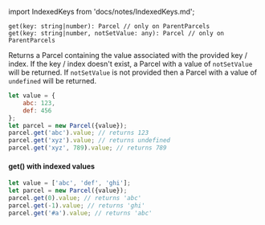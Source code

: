import IndexedKeys from 'docs/notes/IndexedKeys.md';

```flow
get(key: string|number): Parcel // only on ParentParcels
get(key: string|number, notSetValue: any): Parcel // only on ParentParcels
```

Returns a Parcel containing the value associated with the provided key / index.
If the key / index doesn't exist, a Parcel with a value of `notSetValue` will be returned.
If `notSetValue` is not provided then a Parcel with a value of 
 `undefined` will be returned.
 
```js
let value = {
    abc: 123,
    def: 456
};
let parcel = new Parcel({value});
parcel.get('abc').value; // returns 123
parcel.get('xyz').value; // returns undefined
parcel.get('xyz', 789).value; // returns 789
```

#### get() with indexed values

<IndexedKeys />

```js
let value = ['abc', 'def', 'ghi'];
let parcel = new Parcel({value});
parcel.get(0).value; // returns 'abc'
parcel.get(-1).value; // returns 'ghi'
parcel.get('#a').value; // returns 'abc'
```
